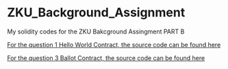 # ZKU_Background_Assignment

My solidity codes for the ZKU Bakcground Assingment PART B

[For the question 1 Hello World Contract, the source code can be found here](HelloWorld.sol)

[For the question 3 Ballot Contract, the source code can be found here](3_Ballot.sol)

